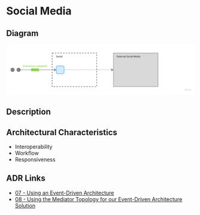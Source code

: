 # Social Media

## Diagram

![Social Media](../../assets/detailed-social.jpg)

## Description

## Architectural Characteristics
- Interoperability
- Workflow
- Responsiveness

## ADR Links
- [07 - Using an Event-Driven Architecture](../adr/07-event-driven.md)
- [08 - Using the Mediator Topology for our Event-Driven Architecture Solution](../adr/08-mediator-topology.md)